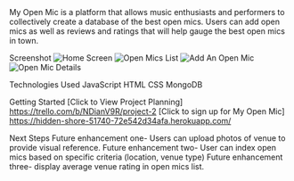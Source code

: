 <My Open Mic>
My Open Mic is a platform that allows music enthusiasts and performers to collectively create a database of the best open mics. Users can add open mics as well as reviews and ratings that will help gauge the best open mics in town.

Screenshot 
<img src=https://i.imgur.com/r6u0Yqo.png  title="Home Screen">
<img src=https://i.imgur.com/jkS2kbb.png title="Open Mics List">
<img src=https://i.imgur.com/5tw3pz2.png title="Add An Open Mic">
<img src=https://i.imgur.com/A9FjsqJ.png title="Open Mic Details">


Technologies Used
JavaScript
HTML
CSS
MongoDB

Getting Started
[Click to View Project Planning] https://trello.com/b/NDianV9R/project-2 
[Click to sign up for My Open Mic] https://hidden-shore-51740-72e542d34afa.herokuapp.com/ 

Next Steps
Future enhancement one- Users can upload photos of venue to provide visual reference.
Future enhancement two- User can index open mics based on specific criteria (location, venue type)
Future enhancement three- display average venue rating in open mics list.